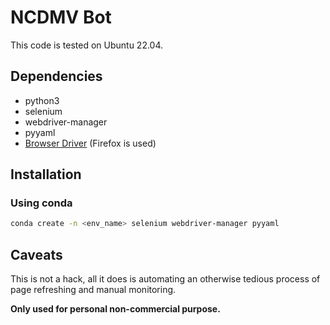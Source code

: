 # NCDMV Bot

This code is tested on Ubuntu 22.04.

## Dependencies

- python3
- selenium
- webdriver-manager
- pyyaml
- [Browser Driver](https://www.selenium.dev/documentation/webdriver/getting_started/install_drivers/#quick-reference) (Firefox is used)

## Installation

### Using conda

```bash
conda create -n <env_name> selenium webdriver-manager pyyaml
```

## Caveats

This is not a hack, all it does is automating an otherwise tedious process of page refreshing and manual monitoring.

**Only used for personal non-commercial purpose.**
